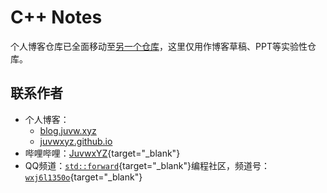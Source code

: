 # C++ Notes

个人博客仓库已全面移动至[另一个仓库](https://github.com/Juvwxyz/juvwxyz.github.io)，这里仅用作博客草稿、PPT等实验性仓库。

## 联系作者

- 个人博客：
  - [blog.juvw.xyz](https://blog.juvw.xyz/)
  - [juvwxyz.github.io](https://juvwxyz.github.io/)
- 哔哩哔哩：[JuvwxYZ](https://space.bilibili.com/6512552){target="_blank"}
- QQ频道：[`std::forward`](https://pd.qq.com/s/7d2gvxasg){target="_blank"}编程社区，频道号：[`wxj6l1350o`](https://pd.qq.com/s/7d2gvxasg){target="_blank"}
